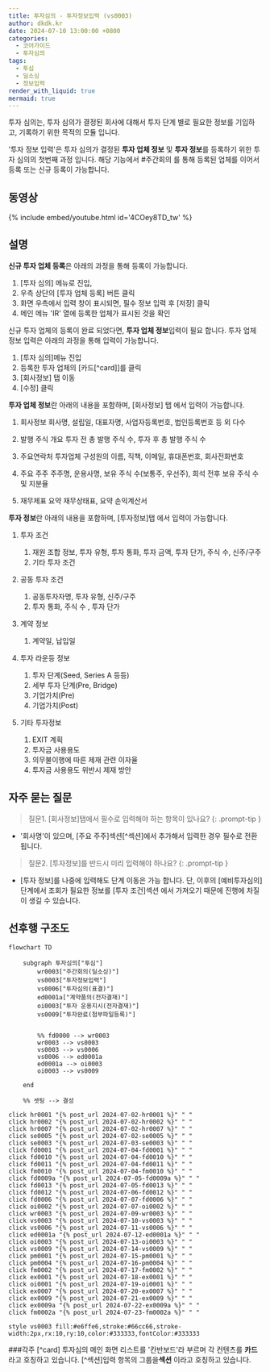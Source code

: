 ```yaml
---
title: 투자심의 - 투자정보입력 (vs0003)
author: dkdk.kr
date: 2024-07-10 13:00:00 +0800
categories:
  - 코어가이드
  - 투자심의
tags:
  - 투심
  - 딜소싱
  - 정보입력
render_with_liquid: true
mermaid: true
---
```

투자 심의는,
투자 심의가 결정된 회사에 대해서 투자 단계 별로 필요한 정보를 기입하고, 기록하기 위한
목적의 모듈 입니다. 

'투자 정보 입력'은
투자 심의가 결정된 **투자 업체 정보** 및 **투자 정보**를 등록하기 위한 투자 심의의 첫번째 과정 입니다.
해당 기능에서 #주간회의 를 통해 등록된 업체를 이어서 등록 또는 신규 등록이 가능합니다.

## 동영상

{% include embed/youtube.html id='4COey8TD_tw' %}

## 설명

**신규 투자 업체 등록**은 아래의 과정을 통해 등록이 가능합니다.
1. [투자 심의] 메뉴로 진입, 
2. 우측 상단의 [투자 업체 등록] 버튼 클릭  
3. 화면 우측에서 입력 창이 표시되면, 필수 정보 입력 후 [저장] 클릭
4.  메인 메뉴 'IR' 열에 등록한 업체가 표시된 것을 확인


신규 투자 업체의 등록이 완료 되었다면, **투자 업체 정보**입력이 필요 합니다.
투자 업체 정보 입력은 아래의 과정을 통해 입력이 가능합니다.
1. [투자 심의]메뉴 진입
2. 등록한 투자 업체의 [카드[^card]]를 클릭
3. [회사정보] 탭 이동
4. [수정] 클릭

**투자 업체 정보**란 아래의 내용을 포함하며, [회사정보] 탭 에서 입력이 가능합니다.

1. 회사정보
	 회사명, 설립일, 대표자명, 사업자등록번호, 법인등록번호 등 외 다수

2. 발행 주식 개요
	 투자 전 총 발행 주식 수, 투자 후 총 발행 주식 수

3. 주요연락처
	 투자업체 구성원의 이름, 직책, 이메일, 휴대폰번호, 회사전화번호

4. 주요 주주
	 주주명, 운용사명, 보유 주식 수(보통주, 우선주), 희석 전후 보유 주식 수 및 지분율

5. 재무제표
	 요약 재무상태표, 요약 손익계산서

**투자 정보**란 아래의 내용을 포함하며, [투자정보]탭 에서 입력이 가능합니다.

1. 투자 조건
	1. 재원 조합 정보, 투자 유형, 투자 통화, 투자 금액, 투자 단가, 주식 수, 신주/구주
	2. 기타 투자 조건

2. 공동 투자 조건
	1. 공동투자자명, 투자 유형, 신주/구주
	2. 투자 통화, 주식 수 , 투자 단가

3. 계약 정보
	1. 계약일, 납입일

4. 투자 라운등 정보
	1. 투자 단계(Seed, Series A 등등)
	2. 세부 투자 단계(Pre, Bridge)
	3. 기업가치(Pre)
	4. 기업가치(Post)

5. 기타 투자정보
	1. EXIT 계획
	2. 투자금 사용용도
	3. 의무불이행에 따른 제재 관련 이자율
	4. 투자금 사용용도 위반시 제재 방안

## 자주 묻는 질문

> 질문1. [회사정보]탭에서 필수로 입력해야 하는 항목이 있나요?
{: .prompt-tip }

- '회사명'이 있으며, [주요 주주]섹션[^섹션]에서 추가해서 입력한 경우 필수로 전환됩니다.

> 질문2. [투자정보]를 반드시 미리 입력해야 하나요?
{: .prompt-tip }

- [투자 정보]를 나중에 입력해도 단계 이동은 가능 합니다. 단, 이후의 [예비투자심의] 단계에서 조회가 필요한 정보를 [투자 조건]섹션 에서 가져오기 때문에 진행에 차질이 생길 수 있습니다.


## 선후행 구조도

```mermaid
flowchart TD

    subgraph 투자심의["투심"]
        wr0003["주간회의(딜소싱)"]
        vs0003["투자정보입력"]
        vs0006["투자심의(표결)"]
        ed0001a["계약품의(전자결재)"]
        oi0003["투자 운용지시(전자결재)"]
        vs0009["투자완료(첨부파일등록)"]

        
        %% fd0000 --> wr0003
        wr0003 --> vs0003
        vs0003 --> vs0006
        vs0006 --> ed0001a
        ed0001a --> oi0003
        oi0003 --> vs0009

    end

    %% 셋팅 --> 결성
    
click hr0001 "{% post_url 2024-07-02-hr0001 %}" " "
click hr0002 "{% post_url 2024-07-02-hr0002 %}" " "
click hr0007 "{% post_url 2024-07-02-hr0007 %}" " "
click se0005 "{% post_url 2024-07-02-se0005 %}" " "
click se0003 "{% post_url 2024-07-03-se0003 %}" " "
click fd0001 "{% post_url 2024-07-04-fd0001 %}" " "
click fd0010 "{% post_url 2024-07-04-fd0010 %}" " "
click fd0011 "{% post_url 2024-07-04-fd0011 %}" " "
click fm0010 "{% post_url 2024-07-04-fm0010 %}" " "
click fd0009a "{% post_url 2024-07-05-fd0009a %}" " "
click fd0013 "{% post_url 2024-07-05-fd0013 %}" " "
click fd0012 "{% post_url 2024-07-06-fd0012 %}" " "
click fd0006 "{% post_url 2024-07-07-fd0006 %}" " "
click oi0002 "{% post_url 2024-07-07-oi0002 %}" " "
click wr0003 "{% post_url 2024-07-09-wr0003 %}" " "
click vs0003 "{% post_url 2024-07-10-vs0003 %}" " "
click vs0006 "{% post_url 2024-07-11-vs0006 %}" " "
click ed0001a "{% post_url 2024-07-12-ed0001a %}" " "
click oi0003 "{% post_url 2024-07-13-oi0003 %}" " "
click vs0009 "{% post_url 2024-07-14-vs0009 %}" " "
click pm0001 "{% post_url 2024-07-15-pm0001 %}" " "
click pm0004 "{% post_url 2024-07-16-pm0004 %}" " "
click fm0002 "{% post_url 2024-07-17-fm0002 %}" " "
click ex0001 "{% post_url 2024-07-18-ex0001 %}" " "
click oi0001 "{% post_url 2024-07-19-oi0001 %}" " "
click ex0007 "{% post_url 2024-07-20-ex0007 %}" " "
click ex0009 "{% post_url 2024-07-21-ex0009 %}" " "
click ex0009a "{% post_url 2024-07-22-ex0009a %}" " "
click fm0002a "{% post_url 2024-07-23-fm0002a %}" " "

style vs0003 fill:#e6ffe6,stroke:#66cc66,stroke-width:2px,rx:10,ry:10,color:#333333,fontColor:#333333

```

###각주
[^card] 투자심의 메인 화면 리스트를 '칸반보드'라 부르며 각 컨텐츠를 **카드**라고 호칭하고 있습니다. 
[^섹션]입력 항목의 그룹을**섹션** 이라고 호칭하고 있습니다.